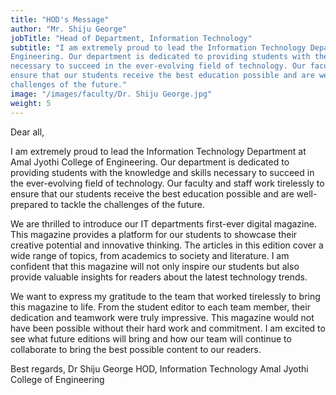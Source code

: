 ```yaml
---
title: "HOD's Message"
author: "Mr. Shiju George"
jobTitle: "Head of Department, Information Technology"
subtitle: "I am extremely proud to lead the Information Technology Department at Amal Jyothi College of
Engineering. Our department is dedicated to providing students with the knowledge and skills
necessary to succeed in the ever-evolving field of technology. Our faculty and staff work tirelessly to
ensure that our students receive the best education possible and are well-prepared to tackle the
challenges of the future."
image: "/images/faculty/Dr. Shiju George.jpg"
weight: 5
---
```


Dear all,

I am extremely proud to lead the Information Technology Department at Amal Jyothi College of
Engineering. Our department is dedicated to providing students with the knowledge and skills
necessary to succeed in the ever-evolving field of technology. Our faculty and staff work tirelessly to
ensure that our students receive the best education possible and are well-prepared to tackle the
challenges of the future.

We are thrilled to introduce our IT departments first-ever digital magazine. This magazine
provides a platform for our students to showcase their creative potential and innovative thinking.
The articles in this edition cover a wide range of topics, from academics to society and literature. I
am confident that this magazine will not only inspire our students but also provide valuable insights
for readers about the latest technology trends.

We want to express my gratitude to the team that worked tirelessly to bring this magazine to life.
From the student editor to each team member, their dedication and teamwork were truly
impressive. This magazine would not have been possible without their hard work and commitment. I
am excited to see what future editions will bring and how our team will continue to
collaborate to bring the best possible content to our readers.

Best regards,
Dr Shiju George
HOD, Information Technology
Amal Jyothi College of Engineering
